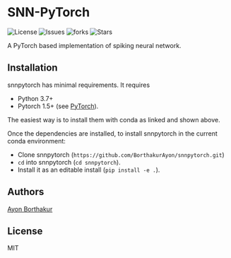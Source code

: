 SNN-PyTorch
============

![License](https://img.shields.io/github/license/BorthakurAyon/snnpytorch?style=flat-square)
![Issues](https://img.shields.io/github/issues/BorthakurAyon/snnpytorch)
![forks](https://img.shields.io/github/forks/BorthakurAyon/snnpytorch)
![Stars](https://img.shields.io/github/stars/BorthakurAyon/snnpytorch)



A PyTorch based implementation of spiking neural network. 


Installation
------------

snnpytorch has minimal requirements. It requires

* Python 3.7+
* Pytorch 1.5+ (see [PyTorch](https://pytorch.org/get-started/locally/)).

The easiest way is to install them with conda as linked and shown above.

Once the dependencies are installed, to install snnpytorch in the current
conda environment:

* Clone snnpytorch (`https://github.com/BorthakurAyon/snnpytorch.git`)
* `cd` into snnpytorch (`cd snnpytorch`).
* Install it as an editable install (`pip install -e .`).

Authors
-------

[Ayon Borthakur](mailto:ab2535@cornell.edu)

License
--------

MIT
